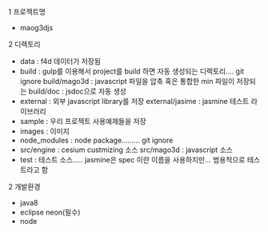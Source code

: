 1 프로젝트명
 - maog3djs 

2 디렉토리
 - data 			: f4d 데이터가 저장됨
 - build 			: gulp를 이용해서 project를 build 하면 자동 생성되는 디렉토리.... git ignore
   build/mago3d 	: javascript 파일을 압축 혹은 통합한 min 파일이 저장되는
   build/doc 		: jsdoc으로 자동 생성
 - external			: 외부 javascript library를 저장
   external/jasime	: jasmine 테스트 라이브러리
 - sample 			: 우리 프로젝트 사용예제들을 저장
 - images 			: 이미지
 - node_modules 	: node package......... git ignore
 - src/engine		: cesium custmizing 소스
   src/mago3d		: javascript 소스
 - test				: 테스트 소스..... jasmine은 spec 이란 이름을 사용하지만... 범용적으로 테스트라고 함

2 개발환경
 - java8
 - eclipse neon(필수)
 - node
 